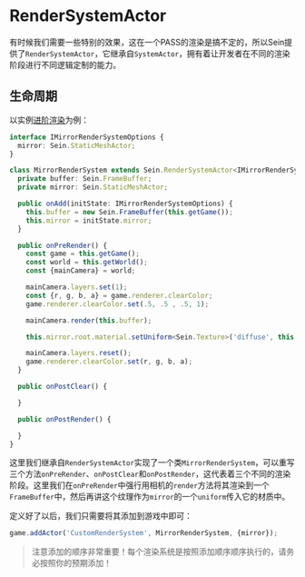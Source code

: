 # RenderSystemActor

有时候我们需要一些特别的效果，这在一个PASS的渲染是搞不定的，所以Sein提供了`RenderSystemActor`，它继承自`SystemActor`，拥有着让开发者在不同的渲染阶段进行不同逻辑定制的能力。

## 生命周期

以实例[进阶渲染](../../example/render/advance)为例：

```ts
interface IMirrorRenderSystemOptions {
  mirror: Sein.StaticMeshActor;
}

class MirrorRenderSystem extends Sein.RenderSystemActor<IMirrorRenderSystemOptions> {
  private buffer: Sein.FrameBuffer;
  private mirror: Sein.StaticMeshActor;

  public onAdd(initState: IMirrorRenderSystemOptions) {
    this.buffer = new Sein.FrameBuffer(this.getGame());
    this.mirror = initState.mirror;
  }

  public onPreRender() {
    const game = this.getGame();
    const world = this.getWorld();
    const {mainCamera} = world;

    mainCamera.layers.set(1);
    const {r, g, b, a} = game.renderer.clearColor;
    game.renderer.clearColor.set(.5, .5 , .5, 1);

    mainCamera.render(this.buffer);

    this.mirror.root.material.setUniform<Sein.Texture>('diffuse', this.buffer.texture);

    mainCamera.layers.reset();
    game.renderer.clearColor.set(r, g, b, a);
  }

  public onPostClear() {

  }

  public onPostRender() {

  }
}
```

这里我们继承自`RenderSystemActor`实现了一个类`MirrorRenderSystem`，可以重写三个方法`onPreRender`、`onPostClear`和`onPostRender`，这代表着三个不同的渲染阶段。这里我们在`onPreRender`中强行用相机的`render`方法将其渲染到一个`FrameBuffer`中，然后再讲这个纹理作为`mirror`的一个`uniform`传入它的材质中。

定义好了以后，我们只需要将其添加到游戏中即可：

```ts
game.addActor('CustomRenderSystem', MirrorRenderSystem, {mirror});
```

>注意添加的顺序非常重要！每个渲染系统是按照添加顺序顺序执行的，请务必按照你的预期添加！

